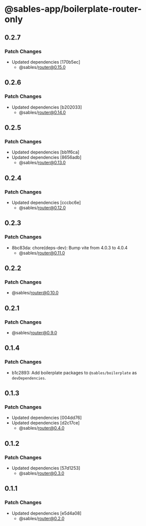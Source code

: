 # @sables-app/boilerplate-router-only

## 0.2.7

### Patch Changes

- Updated dependencies [170b5ec]
  - @sables/router@0.15.0

## 0.2.6

### Patch Changes

- Updated dependencies [b202033]
  - @sables/router@0.14.0

## 0.2.5

### Patch Changes

- Updated dependencies [bb1f6ca]
- Updated dependencies [8656adb]
  - @sables/router@0.13.0

## 0.2.4

### Patch Changes

- Updated dependencies [cccbc6e]
  - @sables/router@0.12.0

## 0.2.3

### Patch Changes

- 8bc83da: chore(deps-dev): Bump vite from 4.0.3 to 4.0.4
  - @sables/router@0.11.0

## 0.2.2

### Patch Changes

- @sables/router@0.10.0

## 0.2.1

### Patch Changes

- @sables/router@0.9.0

## 0.1.4

### Patch Changes

- b1c2893: Add boilerplate packages to `@sables/boilerplate` as `devDependencies`.

## 0.1.3

### Patch Changes

- Updated dependencies [004dd76]
- Updated dependencies [d2c17ce]
  - @sables/router@0.4.0

## 0.1.2

### Patch Changes

- Updated dependencies [57d1253]
  - @sables/router@0.3.0

## 0.1.1

### Patch Changes

- Updated dependencies [e5d4a08]
  - @sables/router@0.2.0
